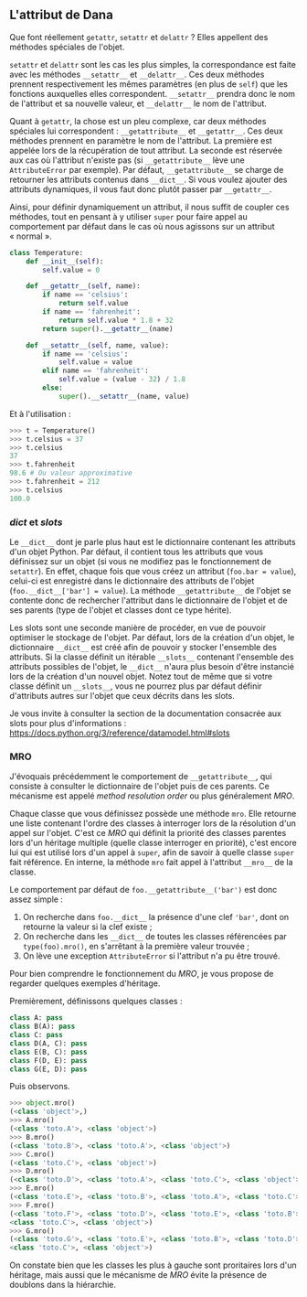 ## L'attribut de Dana

Que font réellement `getattr`, `setattr` et `delattr` ? Elles appellent des méthodes spéciales de l'objet.

`setattr` et `delattr` sont les cas les plus simples, la correspondance est faite avec les méthodes `__setattr__` et `__delattr__`.
Ces deux méthodes prennent respectivement les mêmes paramètres (en plus de `self`) que les fonctions auxquelles elles correspondent. `__setattr__` prendra donc le nom de l'attribut et sa nouvelle valeur, et `__delattr__` le nom de l'attribut.

Quant à `getattr`, la chose est un pleu complexe, car deux méthodes spéciales lui correspondent : `__getattribute__` et `__getattr__`. Ces deux méthodes prennent en paramètre le nom de l'attribut.
La première est appelée lors de la récupération de tout attribut. La seconde est réservée aux cas où l'attribut n'existe pas (si `__getattribute__` lève une `AttributeError` par exemple).
Par défaut, `__getattribute__` se charge de retourner les attributs contenus dans `__dict__`. Si vous voulez ajouter des attributs dynamiques, il vous faut donc plutôt passer par `__getattr__`.

Ainsi, pour définir dynamiquement un attribut, il nous suffit de coupler ces méthodes, tout en pensant à y utiliser `super` pour faire appel au comportement par défaut dans le cas où nous agissons sur un attribut « normal ».

```python
class Temperature:
    def __init__(self):
        self.value = 0

    def __getattr__(self, name):
        if name == 'celsius':
            return self.value
        if name == 'fahrenheit':
            return self.value * 1.8 + 32
        return super().__getattr__(name)

    def __setattr__(self, name, value):
        if name == 'celsius':
            self.value = value
        elif name == 'fahrenheit':
            self.value = (value - 32) / 1.8
        else:
            super().__setattr__(name, value)
```

Et à l'utilisation :

```python
>>> t = Temperature()
>>> t.celsius = 37
>>> t.celsius
37
>>> t.fahrenheit
98.6 # Ou valeur approximative
>>> t.fahrenheit = 212
>>> t.celsius
100.0
```

### *dict* et *slots*

Le `__dict__` dont je parle plus haut est le dictionnaire contenant les attributs d'un objet Python. Par défaut, il contient tous les attributs que vous définissez sur un objet (si vous ne modifiez pas le fonctionnement de `setattr`).
En effet, chaque fois que vous créez un attribut (`foo.bar = value`), celui-ci est enregistré dans le dictionnaire des attributs de l'objet (`foo.__dict__['bar'] = value`). La méthode `__getattribute__` de l'objet se contente donc de rechercher l'attribut dans le dictionnaire de l'objet et de ses parents (type de l'objet et classes dont ce type hérite).

Les slots sont une seconde manière de procéder, en vue de pouvoir optimiser le stockage de l'objet. Par défaut, lors de la création d'un objet, le dictionnaire `__dict__` est créé afin de pouvoir y stocker l'ensemble des attributs. Si la classe définit un itérable `__slots__` contenant l'ensemble des attributs possibles de l'objet, le `__dict__` n'aura plus besoin d'être instancié lors de la création d'un nouvel objet.
Notez tout de même que si votre classe définit un `__slots__`, vous ne pourrez plus par défaut définir d'attributs autres sur l'objet que ceux décrits dans les slots.

Je vous invite à consulter la section de la documentation consacrée aux slots pour plus d'informations :
<https://docs.python.org/3/reference/datamodel.html#slots>

### MRO

J'évoquais précédemment le comportement de `__getattribute__`, qui consiste à consulter le dictionnaire de l'objet puis de ces parents. Ce mécanisme est appelé *method resolution order* ou plus généralement *MRO*.

Chaque classe que vous définissez possède une méthode `mro`. Elle retourne une liste contenant l'ordre des classes à interroger lors de la résolution d'un appel sur l'objet.
C'est ce *MRO* qui définit la priorité des classes parentes lors d'un héritage multiple (quelle classe interroger en priorité), c'est encore lui qui est utilisé lors d'un appel à `super`, afin de savoir à quelle classe `super` fait référence.
En interne, la méthode `mro` fait appel à l'attribut `__mro__` de la classe.

Le comportement par défaut de `foo.__getattribute__('bar')` est donc assez simple :

1. On recherche dans `foo.__dict__` la présence d'une clef `'bar'`, dont on retourne la valeur si la clef existe ;
2. On recherche dans les `__dict__` de toutes les classes référencées par `type(foo).mro()`, en s'arrêtant à la première valeur trouvée ;
3. On lève une exception `AttributeError` si l'attribut n'a pu être trouvé.

Pour bien comprendre le fonctionnement du *MRO*, je vous propose de regarder quelques exemples d'héritage.

Premièrement, définissons quelques classes :

```python
class A: pass
class B(A): pass
class C: pass
class D(A, C): pass
class E(B, C): pass
class F(D, E): pass
class G(E, D): pass
```

Puis observons.

```python
>>> object.mro()
(<class 'object'>,)
>>> A.mro()
(<class 'toto.A'>, <class 'object'>)
>>> B.mro()
(<class 'toto.B'>, <class 'toto.A'>, <class 'object'>)
>>> C.mro()
(<class 'toto.C'>, <class 'object'>)
>>> D.mro()
(<class 'toto.D'>, <class 'toto.A'>, <class 'toto.C'>, <class 'object'>)
>>> E.mro()
(<class 'toto.E'>, <class 'toto.B'>, <class 'toto.A'>, <class 'toto.C'>, <class 'object'>)
>>> F.mro()
(<class 'toto.F'>, <class 'toto.D'>, <class 'toto.E'>, <class 'toto.B'>, <class 'toto.A'>,
<class 'toto.C'>, <class 'object'>)
>>> G.mro()
(<class 'toto.G'>, <class 'toto.E'>, <class 'toto.B'>, <class 'toto.D'>, <class 'toto.A'>,
<class 'toto.C'>, <class 'object'>)
```

On constate bien que les classes les plus à gauche sont proritaires lors d'un héritage, mais aussi que le mécanisme de *MRO* évite la présence de doublons dans la hiérarchie.
